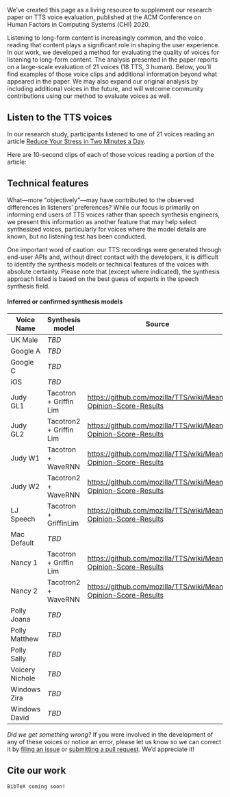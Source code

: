 We’ve created this page as a living resource to supplement our research paper on TTS voice evaluation, published at the ACM Conference on Human Factors in Computing Systems (CHI) 2020.

Listening to long-form content is increasingly common, and the voice reading that content plays a significant role in shaping the user experience. In our work, we developed a method for evaluating the quality of voices for listening to long-form content. The analysis presented in the paper reports on a large-scale evaluation of 21 voices (18 TTS, 3 human). Below, you’ll find examples of those voice clips and additional information beyond what appeared in the paper. We may also expand our original analysis by including additional voices in the future, and will welcome community contributions using our method to evaluate voices as well.


## Listen to the TTS voices
In our research study, participants listened to one of 21 voices reading an article [Reduce Your Stress in Two Minutes a Day](https://getpocket.com/explore/item/reduce-your-stress-in-two-minutes-a-day).

Here are 10-second clips of each of those voices reading a portion of the article:


## Technical features
What&mdash;more "objectively"&mdash;may have contributed to the observed differences in listeners’ preferences? While our focus is primarily on informing end users of TTS voices rather than speech synthesis engineers, we present this information as another feature that may help select synthesized voices, particularly for voices where the model details are known, but no listening test has been conducted.

One important word of caution: our TTS recordings were generated through end-user APIs and, without direct contact with the developers, it is difficult to identify the synthesis models or technical features of the voices with absolute certainty. Please note that (except where indicated), the synthesis approach listed is based on the best guess of experts in the speech synthesis field.

#### Inferred or confirmed synthesis models
|Voice Name|Synthesis model|Source|
|----------|---------------|------|
|UK Male|_TBD_||
|Google A|_TBD_||
|Google C|_TBD_||
|iOS |_TBD_||
|Judy GL1|Tacotron + Griffin Lim|https://github.com/mozilla/TTS/wiki/Mean-Opinion-Score-Results|
|Judy GL2|Tacotron2 + Griffin Lim|https://github.com/mozilla/TTS/wiki/Mean-Opinion-Score-Results|
|Judy W1|Tacotron + WaveRNN|https://github.com/mozilla/TTS/wiki/Mean-Opinion-Score-Results|
|Judy W2|Tacotron2 + WaveRNN|https://github.com/mozilla/TTS/wiki/Mean-Opinion-Score-Results|
|LJ Speech|Tacotron + GriffinLim|https://github.com/mozilla/TTS/wiki/Mean-Opinion-Score-Results|
|Mac Default|_TBD_||
|Nancy 1|Tacotron + Griffin Lim|https://github.com/mozilla/TTS/wiki/Mean-Opinion-Score-Results|
|Nancy 2|Tacotron2 + WaveRNN|https://github.com/mozilla/TTS/wiki/Mean-Opinion-Score-Results|
|Polly Joana|_TBD_||
|Polly Matthew|_TBD_||
|Polly Sally|_TBD_||
|Voicery Nichole|_TBD_||
|Windows Zira|_TBD_||
|Windows David|_TBD_||

_Did we get something wrong?_ If you were involved in the development of any of these voices or notice an error, please let us know so we can correct it by [filing an issue](https://github.com/ttschoice/ttschoice.github.io/issues) or [submitting a pull request](https://github.com/ttschoice/ttschoice.github.io/pulls). We’d appreciate it!


## Cite our work

```
BibTeX coming soon!
```
